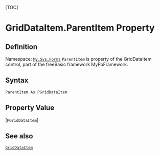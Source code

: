 [TOC]
# GridDataItem.ParentItem Property

## Definition
Namespace: [`My.Sys.Forms`](My.Sys.Forms.md)
`ParentItem` is property of the GridDataItem control, part of the freeBasic framework MyFbFramework.
## Syntax
```freeBasic
ParentItem As PGridDataItem
```
## Property Value
[`PGridDataItem`]
## See also
[`GridDataItem`](GridDataItem.md)
